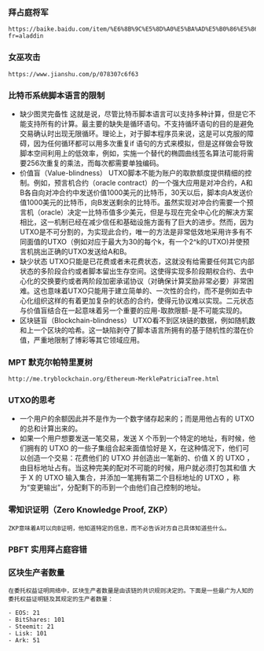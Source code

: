 ### 拜占庭将军 
	https://baike.baidu.com/item/%E6%8B%9C%E5%8D%A0%E5%BA%AD%E5%B0%86%E5%86%9B%E9%97%AE%E9%A2%98/265656?fr=aladdin
### 女巫攻击
	https://www.jianshu.com/p/078307c6f63
### 比特币系统脚本语言的限制
- 缺少图灵完备性
    这就是说，尽管比特币脚本语言可以支持多种计算，但是它不能支持所有的计算。最主要的缺失是循环语句。不支持循环语句的目的是避免交易确认时出现无限循环。理论上，对于脚本程序员来说，这是可以克服的障碍，因为任何循环都可以用多次重复if 语句的方式来模拟，但是这样做会导致脚本空间利用上的低效率，例如，实施一个替代的椭圆曲线签名算法可能将需要256次重复的乘法，而每次都需要单独编码。
- 价值盲（Value-blindness）
    UTXO脚本不能为账户的取款额度提供精细的控制。例如，预言机合约（oracle 
    contract）的一个强大应用是对冲合约，A和B各自向对冲合约中发送价值1000美元的比特币，30天以后，脚本向A发送价值1000美元的比特币，向B发送剩余的比特币。虽然实现对冲合约需要一个预言机（oracle）决定一比特币值多少美元，但是与现在完全中心化的解决方案相比，这一机制已经在减少信任和基础设施方面有了巨大的进步。然而，因为UTXO是不可分割的，为实现此合约，唯一的方法是非常低效地采用许多有不同面值的UTXO（例如对应于最大为30的每个k，有一个2^k的UTXO)并使预言机挑出正确的UTXO发送给A和B。
- 缺少状态 
UTXO只能是已花费或者未花费状态，这就没有给需要任何其它内部状态的多阶段合约或者脚本留出生存空间。这使得实现多阶段期权合约、去中心化的交换要约或者两阶段加密承诺协议（对确保计算奖励非常必要）非常困难。这也意味着UTXO只能用于建立简单的、一次性的合约，而不是例如去中心化组织这样的有着更加复杂的状态的合约，使得元协议难以实现。二元状态与价值盲结合在一起意味着另一个重要的应用-取款限额-是不可能实现的。
- 区块链盲（Blockchain-blindness）
    UTXO看不到区块链的数据，例如随机数和上一个区块的哈希。这一缺陷剥夺了脚本语言所拥有的基于随机性的潜在价值，严重地限制了博彩等其它领域应用。
### MPT 默克尔帕特里夏树 
    http://me.tryblockchain.org/Ethereum-MerklePatriciaTree.html
### UTXO的思考
- 一个用户的余额因此并不是作为一个数字储存起来的；而是用他占有的 UTXO 的总和计算出来的。
- 如果一个用户想要发送一笔交易，发送 X 个币到一个特定的地址，有时候，他们拥有的 UTXO 的一些子集组合起来面值恰好是 X，在这种情况下，他们可以创造一个交易：花费他们的 UTXO 并创造出一笔新的、价值 X 的 UTXO ，由目标地址占有。当这种完美的配对不可能的时候，用户就必须打包其和值 大于 X 的 UTXO 输入集合，并添加一笔拥有第二个目标地址的 UTXO ，称为“变更输出”，分配剩下的币到一个由他们自己控制的地址。
### 零知识证明（Zero Knowledge Proof, ZKP）
    ZKP意味着A可以向B证明，他知道特定的信息，而不必告诉对方自己具体知道些什么。
### PBFT 实用拜占庭容错
### 区块生产者数量
    在委托权益证明网络中，区块生产者数量是由该链的共识规则决定的。下面是一些最广为人知的委托权益证明链及其规定的生产者数量：

    - EOS: 21
    - BitShares: 101
    - Steemit: 21
    - Lisk: 101
    - Ark: 51
